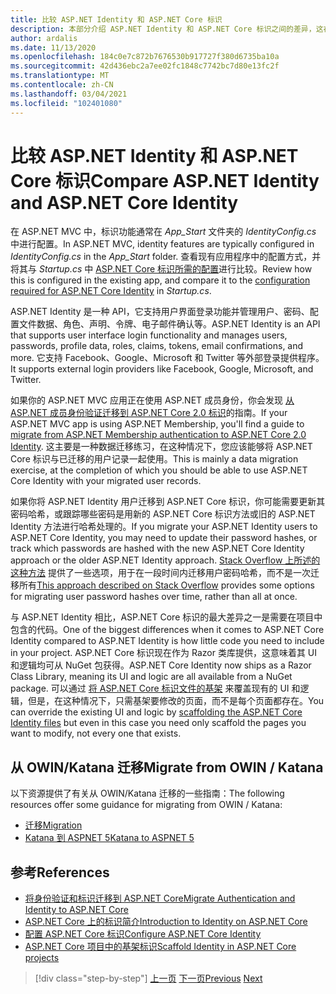 ```yaml
---
title: 比较 ASP.NET Identity 和 ASP.NET Core 标识
description: 本部分介绍 ASP.NET Identity 和 ASP.NET Core 标识之间的差异，这在规划从 .NET Framework 迁移到 .NET Core 时尤为重要。
author: ardalis
ms.date: 11/13/2020
ms.openlocfilehash: 184c0e7c872b7676530b917727f380d6735ba10a
ms.sourcegitcommit: 42d436ebc2a7ee02fc1848c7742bc7d80e13fc2f
ms.translationtype: MT
ms.contentlocale: zh-CN
ms.lasthandoff: 03/04/2021
ms.locfileid: "102401080"
---
```

# <a name="compare-aspnet-identity-and-aspnet-core-identity"></a><span data-ttu-id="db345-103">比较 ASP.NET Identity 和 ASP.NET Core 标识</span><span class="sxs-lookup"><span data-stu-id="db345-103">Compare ASP.NET Identity and ASP.NET Core Identity</span></span>

<span data-ttu-id="db345-104">在 ASP.NET MVC 中，标识功能通常在 *App_Start* 文件夹的 *IdentityConfig.cs* 中进行配置。</span><span class="sxs-lookup"><span data-stu-id="db345-104">In ASP.NET MVC, identity features are typically configured in *IdentityConfig.cs* in the *App_Start* folder.</span></span> <span data-ttu-id="db345-105">查看现有应用程序中的配置方式，并将其与 *Startup.cs* 中 [ASP.NET Core 标识所需的配置](/aspnet/core/security/authentication/identity-configuration)进行比较。</span><span class="sxs-lookup"><span data-stu-id="db345-105">Review how this is configured in the existing app, and compare it to the [configuration required for ASP.NET Core Identity](/aspnet/core/security/authentication/identity-configuration) in *Startup.cs*.</span></span>

<span data-ttu-id="db345-106">ASP.NET Identity 是一种 API，它支持用户界面登录功能并管理用户、密码、配置文件数据、角色、声明、令牌、电子邮件确认等。</span><span class="sxs-lookup"><span data-stu-id="db345-106">ASP.NET Identity is an API that supports user interface login functionality and manages users, passwords, profile data, roles, claims, tokens, email confirmations, and more.</span></span> <span data-ttu-id="db345-107">它支持 Facebook、Google、Microsoft 和 Twitter 等外部登录提供程序。</span><span class="sxs-lookup"><span data-stu-id="db345-107">It supports external login providers like Facebook, Google, Microsoft, and Twitter.</span></span>

<span data-ttu-id="db345-108">如果你的 ASP.NET MVC 应用正在使用 ASP.NET 成员身份，你会发现 [从 ASP.NET 成员身份验证迁移到 ASP.NET Core 2.0 标识](/aspnet/core/migration/proper-to-2x/membership-to-core-identity)的指南。</span><span class="sxs-lookup"><span data-stu-id="db345-108">If your ASP.NET MVC app is using ASP.NET Membership, you'll find a guide to [migrate from ASP.NET Membership authentication to ASP.NET Core 2.0 Identity](/aspnet/core/migration/proper-to-2x/membership-to-core-identity).</span></span> <span data-ttu-id="db345-109">这主要是一种数据迁移练习，在这种情况下，您应该能够将 ASP.NET Core 标识与已迁移的用户记录一起使用。</span><span class="sxs-lookup"><span data-stu-id="db345-109">This is mainly a data migration exercise, at the completion of which you should be able to use ASP.NET Core Identity with your migrated user records.</span></span>

<span data-ttu-id="db345-110">如果你将 ASP.NET Identity 用户迁移到 ASP.NET Core 标识，你可能需要更新其密码哈希，或跟踪哪些密码是用新的 ASP.NET Core 标识方法或旧的 ASP.NET Identity 方法进行哈希处理的。</span><span class="sxs-lookup"><span data-stu-id="db345-110">If you migrate your ASP.NET Identity users to ASP.NET Core Identity, you may need to update their password hashes, or track which passwords are hashed with the new ASP.NET Core Identity approach or the older ASP.NET Identity approach.</span></span> <span data-ttu-id="db345-111">[Stack Overflow 上所述的这种方法](https://stackoverflow.com/a/57074910/13729) 提供了一些选项，用于在一段时间内迁移用户密码哈希，而不是一次迁移所有</span><span class="sxs-lookup"><span data-stu-id="db345-111">[This approach described on Stack Overflow](https://stackoverflow.com/a/57074910/13729) provides some options for migrating user password hashes over time, rather than all at once.</span></span>

<span data-ttu-id="db345-112">与 ASP.NET Identity 相比，ASP.NET Core 标识的最大差异之一是需要在项目中包含的代码。</span><span class="sxs-lookup"><span data-stu-id="db345-112">One of the biggest differences when it comes to ASP.NET Core Identity compared to ASP.NET Identity is how little code you need to include in your project.</span></span> <span data-ttu-id="db345-113">ASP.NET Core 标识现在作为 Razor 类库提供，这意味着其 UI 和逻辑均可从 NuGet 包获得。</span><span class="sxs-lookup"><span data-stu-id="db345-113">ASP.NET Core Identity now ships as a Razor Class Library, meaning its UI and logic are all available from a NuGet package.</span></span> <span data-ttu-id="db345-114">可以通过 [将 ASP.NET Core 标识文件的基架](/aspnet/core/security/authentication/scaffold-identity) 来覆盖现有的 UI 和逻辑，但是，在这种情况下，只需基架要修改的页面，而不是每个页面都存在。</span><span class="sxs-lookup"><span data-stu-id="db345-114">You can override the existing UI and logic by [scaffolding the ASP.NET Core Identity files](/aspnet/core/security/authentication/scaffold-identity) but even in this case you need only scaffold the pages you want to modify, not every one that exists.</span></span>

## <a name="migrate-from-owin--katana"></a><span data-ttu-id="db345-115">从 OWIN/Katana 迁移</span><span class="sxs-lookup"><span data-stu-id="db345-115">Migrate from OWIN / Katana</span></span>

<span data-ttu-id="db345-116">以下资源提供了有关从 OWIN/Katana 迁移的一些指南：</span><span class="sxs-lookup"><span data-stu-id="db345-116">The following resources offer some guidance for migrating from OWIN / Katana:</span></span>

- [<span data-ttu-id="db345-117">迁移</span><span class="sxs-lookup"><span data-stu-id="db345-117">Migration</span></span>](/aspnet/core/migration/proper-to-2x/#globalasax-file-replacement)
- [<span data-ttu-id="db345-118">Katana 到 ASPNET 5</span><span class="sxs-lookup"><span data-stu-id="db345-118">Katana to ASPNET 5</span></span>](https://devblogs.microsoft.com/aspnet/katana-asp-net-5-and-bridging-the-gap/)

## <a name="references"></a><span data-ttu-id="db345-119">参考</span><span class="sxs-lookup"><span data-stu-id="db345-119">References</span></span>

- [<span data-ttu-id="db345-120">将身份验证和标识迁移到 ASP.NET Core</span><span class="sxs-lookup"><span data-stu-id="db345-120">Migrate Authentication and Identity to ASP.NET Core</span></span>](/aspnet/core/migration/identity)
- [<span data-ttu-id="db345-121">ASP.NET Core 上的标识简介</span><span class="sxs-lookup"><span data-stu-id="db345-121">Introduction to Identity on ASP.NET Core</span></span>](/aspnet/core/security/authorization/introduction)
- [<span data-ttu-id="db345-122">配置 ASP.NET Core 标识</span><span class="sxs-lookup"><span data-stu-id="db345-122">Configure ASP.NET Core Identity</span></span>](/aspnet/core/security/authentication/identity-configuration)
- [<span data-ttu-id="db345-123">ASP.NET Core 项目中的基架标识</span><span class="sxs-lookup"><span data-stu-id="db345-123">Scaffold Identity in ASP.NET Core projects</span></span>](/aspnet/core/security/authentication/scaffold-identity)

>[!div class="step-by-step"]
><span data-ttu-id="db345-124">[上一页](authentication-differences.md)
>[下一页](controller-differences.md)</span><span class="sxs-lookup"><span data-stu-id="db345-124">[Previous](authentication-differences.md)
[Next](controller-differences.md)</span></span>
